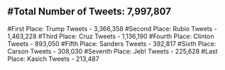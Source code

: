 #Total Number of Tweets: 7,997,807 
---
#First Place: Trump Tweets - 3,366,358
#Second Place: Rubio Tweets - 1,463,228
#Third Place: Cruz Tweets - 1,136,190
#Fourth Place: Clinton Tweets - 893,050
#Fifth Place: Sanders Tweets - 392,817
#Sixth Place: Carson Tweets - 308,030
#Seventh Place: Jeb! Tweets - 225,628
#Last Place: Kasich Tweets - 213,487

